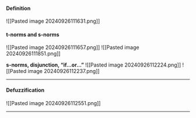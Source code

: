 ####  Definition
![[Pasted image 20240926111631.png]]

#### t-norms and s-norms
![[Pasted image 20240926111657.png]]
![[Pasted image 20240926111851.png]]

**s-norms, disjunction, “if…or…”**
![[Pasted image 20240926112224.png]]
![[Pasted image 20240926112237.png]]

---
#### Defuzzification
![[Pasted image 20240926112551.png]]

---
